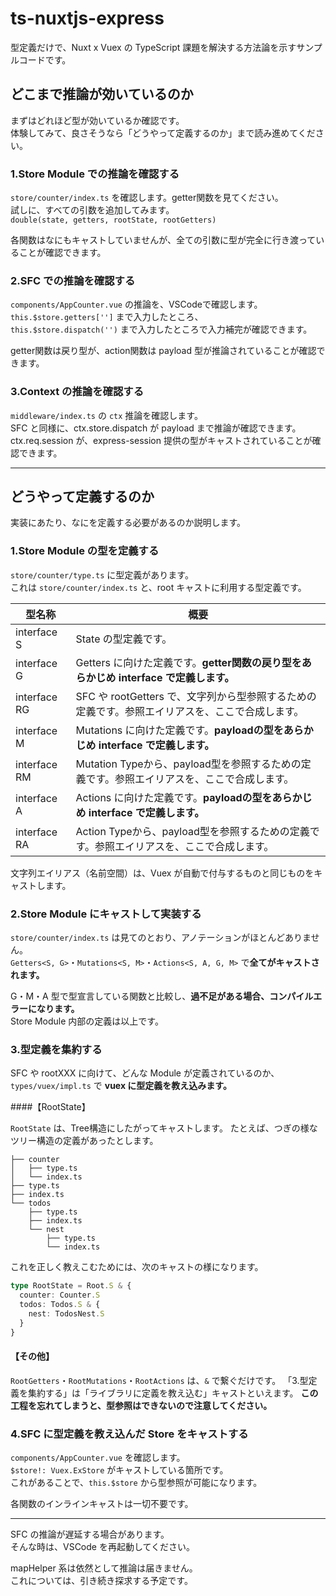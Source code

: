 # ts-nuxtjs-express

型定義だけで、Nuxt x Vuex の TypeScript 課題を解決する方法論を示すサンプルコードです。

## どこまで推論が効いているのか

まずはどれほど型が効いているか確認です。  
体験してみて、良さそうなら「どうやって定義するのか」まで読み進めてください。  

### 1.Store Module での推論を確認する

`store/counter/index.ts` を確認します。getter関数を見てください。  
試しに、すべての引数を追加してみます。  
`double(state, getters, rootState, rootGetters)`  

各関数はなにもキャストしていませんが、全ての引数に型が完全に行き渡っていることが確認できます。

### 2.SFC での推論を確認する

`components/AppCounter.vue` の推論を、VSCodeで確認します。  
`this.$store.getters['']` まで入力したところ、  
`this.$store.dispatch('')` まで入力したところで入力補完が確認できます。  

getter関数は戻り型が、action関数は payload 型が推論されていることが確認できます。

### 3.Context の推論を確認する

`middleware/index.ts` の `ctx` 推論を確認します。  
SFC と同様に、ctx.store.dispatch が payload まで推論が確認できます。  
ctx.req.session が、express-session 提供の型がキャストされていることが確認できます。

___

## どうやって定義するのか

実装にあたり、なにを定義する必要があるのか説明します。

### 1.Store Module の型を定義する

`store/counter/type.ts` に型定義があります。  
これは `store/counter/index.ts` と、root キャストに利用する型定義です。

|型名称|概要|
|---|---|
|interface S|State の型定義です。|
|interface G|Getters に向けた定義です。**getter関数の戻り型をあらかじめ interface で定義します。**|
|interface RG|SFC や rootGetters で、文字列から型参照するための定義です。参照エイリアスを、ここで合成します。|
|interface M|Mutations に向けた定義です。**payloadの型をあらかじめ interface で定義します。**|
|interface RM|Mutation Typeから、payload型を参照するための定義です。参照エイリアスを、ここで合成します。|
|interface A|Actions に向けた定義です。**payloadの型をあらかじめ interface で定義します。**|
|interface RA|Action Typeから、payload型を参照するための定義です。参照エイリアスを、ここで合成します。|

文字列エイリアス（名前空間）は、Vuex が自動で付与するものと同じものをキャストします。

### 2.Store Module にキャストして実装する

`store/counter/index.ts` は見てのとおり、アノテーションがほとんどありません。  
`Getters<S, G>`・`Mutations<S, M>`・`Actions<S, A, G, M>` で**全てがキャストされます。**  

G・M・A 型で型宣言している関数と比較し、**過不足がある場合、コンパイルエラーになります。**  
Store Module 内部の定義は以上です。

### 3.型定義を集約する

SFC や rootXXX に向けて、どんな Module が定義されているのか、  
`types/vuex/impl.ts` で **vuex に型定義を教え込みます。**  

####【RootState】

`RootState` は、Tree構造にしたがってキャストします。 
たとえば、つぎの様なツリー構造の定義があったとします。

```
├── counter
│   ├── type.ts
│   └── index.ts
├── type.ts
├── index.ts
└── todos
    ├── type.ts
    ├── index.ts
    └── nest
        ├── type.ts
        └── index.ts
```

これを正しく教えこむためには、次のキャストの様になります。

```typescript
type RootState = Root.S & {
  counter: Counter.S
  todos: Todos.S & {
    nest: TodosNest.S
  }
}
```

#### 【その他】

`RootGetters`・`RootMutations`・`RootActions` は、`&` で繋ぐだけです。
「3.型定義を集約する」は「ライブラリに定義を教え込む」キャストといえます。
**この工程を忘れてしまうと、型参照はできないので注意してください。**

### 4.SFC に型定義を教え込んだ Store をキャストする

`components/AppCounter.vue` を確認します。  
`$store!: Vuex.ExStore` がキャストしている箇所です。  
これがあることで、`this.$store` から型参照が可能になります。

各関数のインラインキャストは一切不要です。

___

SFC の推論が遅延する場合があります。  
そんな時は、VSCode を再起動してください。  

mapHelper 系は依然として推論は届きません。  
これについては、引き続き探求する予定です。

